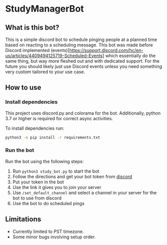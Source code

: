 # StudyManagerBot

## What is this bot?

This is a simple discord bot to schedule pinging people at a planned time based on reacting to a scheduling message. This bot was made before Discord implemented (events)[https://support.discord.com/hc/en-us/articles/4409494125719-Scheduled-Events] which essentially do the same thing, but way more fleshed out and with dedicated support. For the future you should likely just use Discord events unless you need something very custom tailored to your use case.

## How to use

### Install dependencies

This project uses discord.py and colorama for the bot. Additionally, python 3.7 or higher is required for correct async activities.

To install dependencies run:

```Bash
python3 -m pip install -r requirements.txt
```

### Run the bot
Run the bot using the following steps:

1. Run `python3 study_bot.py` to start the bot
2. Follow the directions and get your bot token from [discord](https://discord.com/developers/applications)
3. Put your token in the bot
4. Use the link it gives you to join your server
5. Use `/set_default_channel` and select a channel in your server for the bot to use from discord
6. Use the bot to do scheduled pings

## Limitations

- Currently limited to PST timezone.
- Some minor bugs involving setup order.
